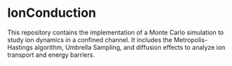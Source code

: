 # IonConduction
This repository contains the implementation of a Monte Carlo simulation to study ion dynamics in a confined channel. It includes the Metropolis-Hastings algorithm, Umbrella Sampling, and diffusion effects to analyze ion transport and energy barriers.
